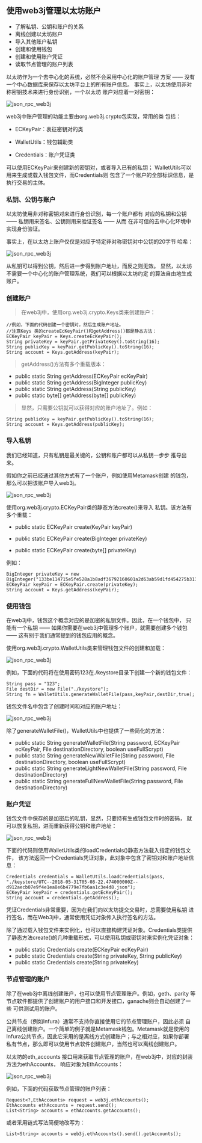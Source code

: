 ## 使用web3j管理以太坊账户

* 了解私钥、公钥和账户的关系
* 离线创建以太坊账户
* 导入其他账户私钥
* 创建和使用钱包
* 创建和使用账户凭证
* 读取节点管理的账户列表



以太坊作为一个去中心化的系统，必然不会采用中心化的账户管理 方案 —— 没有一个中心数据库来保存以太坊平台上的所有账户信息。 事实上，以太坊使用非对称密钥技术来进行身份识别，一个以太坊 账户对应着一对密钥：

![json_rpc_web3j](img/eth_des.png)

web3j中账户管理的功能主要由org.web3j.crypto包实现，常用的类 包括：

* ECKeyPair：表征密钥对的类

* WalletUtils：钱包辅助类

* Credentials：账户凭证类

可以使用ECKeyPair来创建新的密钥对，或者导入已有的私钥； WalletUtils可以用来生成或载入钱包文件，而Credentials则 包含了一个账户的全部标识信息，是执行交易的主体。


### 私钥、公钥与账户

以太坊使用非对称密钥对来进行身份识别，每一个账户都有 对应的私钥和公钥 —— 私钥用来签名、公钥则用来验证签名 —— 从而 在非可信的去中心化环境中实现身份验证。

事实上，在以太坊上账户仅仅是对应于特定非对称密钥对中公钥的20字节 哈希：

![json_rpc_web3j](img/eth_crypto.png)


从私钥可以得到公钥，然后进一步得到账户地址，而反之则无效。 显然，以太坊不需要一个中心化的账户管理系统，我们可以根据以太坊约定 的算法自由地生成账户。



### 创建账户


>在web3j中，使用org.web3j.crypto.Keys类来创建账户：

```
//例如，下面的代码创建一个密钥对，然后生成账户地址。
//注意Keys 类的createEcKeyPair()和getAddress()都是静态方法：
ECKeyPair keyPair = Keys.createEcKeyPair();
String privateKey = keyPair.getPrivateKey().toString(16);
String publicKey = keyPair.getPublicKey().toString(16);
String account = Keys.getAddress(keyPair);

```

>getAddress()方法有多个重载版本：

* public static String getAddress(ECKeyPair ecKeyPair)
* public static String getAddress(BigInteger publicKey)
* public static String getAddress(String publicKey)
* public static byte[] getAddress(byte[] publicKey)

>显然，只需要公钥就可以获得对应的账户地址了。例如：

```
String publicKey = keyPair.getPublicKey().toString(16);
String account = Keys.getAddress(publicKey);
```

### 导入私钥

我们已经知道，只有私钥是最关键的，公钥和账户都可以从私钥一步步 推导出来。

假如你之前已经通过其他方式有了一个账户，例如使用Metamask创建 的钱包，那么可以把该账户导入web3j。

![json_rpc_web3j](img/import_private_key.png)

使用org.web3j.crypto.ECKeyPair类的静态方法create()来导入 私钥。该方法有多个重载：

* public static ECKeyPair create(KeyPair keyPair)
  
* public static ECKeyPair create(BigInteger privateKey)
  
* public static ECKeyPair create(byte[] privateKey)

例如：

```
BigInteger privateKey = new BigInteger("133be114715e5fe528a1b8adf36792160601a2d63ab59d1fd454275b31328791",16);
ECKeyPair keyPair = ECKeyPair.create(privateKey);
String account = Keys.getAddress(keyPair);
```

### 使用钱包

在web3j中，钱包这个概念对应的是加密的私钥文件。因此，在一个钱包中， 只能有一个私钥 —— 如果你需要在web3j中管理多个账户，就需要创建多个钱包 —— 这有别于我们通常提到的钱包应用的概念。

使用org.web3j.crypto.WalletUtils类来管理钱包文件的创建和加载：

![json_rpc_web3j](img/load.png)


例如，下面的代码将在使用密码123在./keystore目录下创建一个新的钱包文件：

```
String pass = "123";
File destDir = new File("./keystore");
String fn = WalletUtils.generateWalletFile(pass,keyPair,destDir,true);
```

钱包文件名中包含了创建时间和对应的账户地址：

![json_rpc_web3j](img/account.png)

除了generateWalletFile()，WalletUtils中也提供了一些简化的方法：

* public static String generateWalletFile(String password, ECKeyPair ecKeyPair, File destinationDirectory, boolean useFullScrypt)
* public static String generateNewWalletFile(String password, File destinationDirectory, boolean useFullScrypt)
* public static String generateLightNewWalletFile(String password, File destinationDirectory)
* public static String generateFullNewWalletFile(String password, File destinationDirectory)


### 账户凭证
钱包文件中保存的是加密后的私钥，显然，只要持有生成钱包文件时的密码， 就可以恢复私钥，进而重新获得公钥和账户地址：

![json_rpc_web3j](img/eth_crypto1.png)

下面的代码则使用WalletUtils类的loadCredentials()静态方法载入指定的钱包文件， 该方法返回一个Credentials凭证对象，此对象中包含了密钥对和账户地址信息：

```
Credentials credentials = WalletUtils.loadCredentials(pass,
"./keystore/UTC--2018-05-31T05-08-22.474000000Z--d912aecb07e9f4e1ea8e6b4779e7fb6aa1c3e4d8.json");
ECKeyPair keyPair = credentials.getEcKeyPair();
String account = credentials.getAddress();
```

凭证Credentials非常重要，因为在我们向以太坊提交交易时，总需要使用私钥 进行签名，而在Web3j中，通常使用凭证对象传入执行签名的方法。

除了通过载入钱包文件来实例化，也可以直接构建凭证对象。Credentials类提供 了静态方法create()的几种重载形式，可以使用私钥或密钥对来实例化凭证对象：

* public static Credentials create(ECKeyPair ecKeyPair)
* public static Credentials create(String privateKey, String publicKey)
* public static Credentials create(String privateKey)

### 节点管理的账户

除了在web3j中离线创建账户，也可以使用节点管理账户。例如，geth、parity 等节点软件都提供了创建账户的用户接口和开发接口，ganache则会自动创建了一些 可供测试用的账户。

公共节点（例如Infura）通常不支持你直接使用它的节点管理账户，因此必须 自己离线创建账户。一个简单的例子就是Metamask钱包。Metamask就是使用的 Infura公共节点，因此它采用的是离线方式创建账户；与之相对应，如果你部署 私有节点，那么即可以使用节点软件创建账户，当然也可以离线创建账户。

以太坊的eth_accounts 接口用来获取节点管理的账户，在web3j中，对应的封装方法为ethAccounts， 响应对象为EthAccounts：

![json_rpc_web3j](img/eth_accounts.png)

例如，下面的代码获取节点管理的账户列表：

```
Request<?,EthAccounts> request = web3j.ethAccounts();
EthAccounts ethAccounts = request.send();
List<String> accounts = ethAccounts.getAccounts();
```

或者采用链式写法简便地改写为：

```
List<String> accounts = web3j.ethAccounts().send().getAccounts();
```